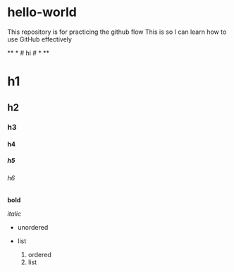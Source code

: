 # hello-world
This repository is for practicing the github flow
This is so I can learn how to use GitHub effectively

** * # hi # * ** 

# h1
## h2
### h3
#### h4
##### h5
###### h6

**bold**

*italic*

* unordered
* list

  1. ordered
  2. list
